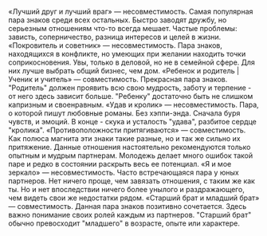 «Лучший друг и лучший враг» — несовместимость. Самая популярная пара знаков среди всех остальных. Быстро заводят дружбу, но серьезным отношениям что-то всегда мешает. Частые проблемы: зависть, соперничество, разница интересов и целей в жизни.
«Покровитель и советник» — несовместимость. Пара знаков, находящихся в конфликте, но умеющих при желании находить точки соприкосновения. Увы, только в деловой, но не в семейной сфере. Для них лучше выбрать общий бизнес, чем дом.
«Ребенок и родитель | Ученик и учитель» — совместимость. Прекрасная пара знаков. "Родитель" должен проявить всю свою мудрость, заботу и терпение - от него здесь зависит больше. "Ребенку" достаточно быть не слишком капризным и своенравным.
«Удав и кролик» — несовместимость. Пара, о которой пишут любовные романы. Без хэппи-энда. Сначала буря чувств, и эмоций. В конце - скука и усталость "удава", разбитое сердце "кролика". 
«Противоположности притягиваются» — совместимость. Как полюса магнита эти знаки такие разные, но и так же сильно их притяжение. Данные отношения настоятельно рекомендуются только опытным и мудрым партнерам. Молодежь делает много ошибок такой паре и редко в состоянии раскрыть весь ее потенциал.
«Я и мое зеркало» — несовместимость. Часто встречающаяся пара у юных партнеров. Нет ничего проще, чем завязать отношения, с таким же как ты. Но и нет впоследствии ничего более унылого и раздражающего, чем видеть свои же недостатки рядом.
«Старший брат и младший брат» — совместимость. Данная пара знаков позитивно сочетается. Здесь важно понимание своих ролей каждым из партнеров. "Старший брат" обычно превосходит "младшего" в возрасте, опыте или характере.